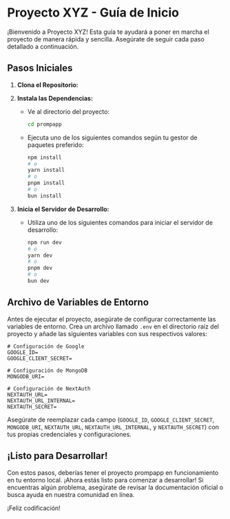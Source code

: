 # Proyecto XYZ - Guía de Inicio

¡Bienvenido a Proyecto XYZ! Esta guía te ayudará a poner en marcha el proyecto de manera rápida y sencilla. Asegúrate de seguir cada paso detallado a continuación.

## Pasos Iniciales

1. **Clona el Repositorio:**

2. **Instala las Dependencias:**
   - Ve al directorio del proyecto:
     ```bash
     cd prompapp
     ```
   - Ejecuta uno de los siguientes comandos según tu gestor de paquetes preferido:
     ```bash
     npm install
     # o
     yarn install
     # o
     pnpm install
     # o
     bun install
     ```

3. **Inicia el Servidor de Desarrollo:**
   - Utiliza uno de los siguientes comandos para iniciar el servidor de desarrollo:
     ```bash
     npm run dev
     # o
     yarn dev
     # o
     pnpm dev
     # o
     bun dev
     ```

## Archivo de Variables de Entorno

Antes de ejecutar el proyecto, asegúrate de configurar correctamente las variables de entorno. Crea un archivo llamado `.env` en el directorio raíz del proyecto y añade las siguientes variables con sus respectivos valores:

```env
# Configuración de Google
GOOGLE_ID=
GOOGLE_CLIENT_SECRET=

# Configuración de MongoDB
MONGODB_URI=

# Configuración de NextAuth
NEXTAUTH_URL=
NEXTAUTH_URL_INTERNAL=
NEXTAUTH_SECRET=
```

Asegúrate de reemplazar cada campo (`GOOGLE_ID`, `GOOGLE_CLIENT_SECRET`, `MONGODB_URI`, `NEXTAUTH_URL`, `NEXTAUTH_URL_INTERNAL`, y `NEXTAUTH_SECRET`) con tus propias credenciales y configuraciones.

## ¡Listo para Desarrollar!

Con estos pasos, deberías tener el proyecto prompapp en funcionamiento en tu entorno local. ¡Ahora estás listo para comenzar a desarrollar! Si encuentras algún problema, asegúrate de revisar la documentación oficial o busca ayuda en nuestra comunidad en línea.

¡Feliz codificación!